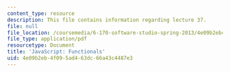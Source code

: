 ```yaml
---
content_type: resource
description: This file contains information regarding lecture 37.
file: null
file_location: /coursemedia/6-170-software-studio-spring-2013/4e09b2eb4f095ad463dc66a43c4487e3_MIT6_170S13_37-java-func.pdf
file_type: application/pdf
resourcetype: Document
title: 'JavaScript: Functionals'
uid: 4e09b2eb-4f09-5ad4-63dc-66a43c4487e3
---
```

